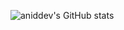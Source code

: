 ![aniddev's GitHub stats](https://github-readme-stats.vercel.app/api?username=aniddev&show_icons=true)
